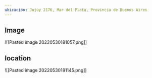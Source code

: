 ```yaml
---
ubicación: Jujuy 2176, Mar del Plata, Provincia de Buenos Aires
--- 
```

## Image
![[Pasted image 20220530181057.png]]
## location
![[Pasted image 20220530181145.png]]